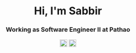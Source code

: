 <h1 align="center">Hi, I'm Sabbir</h1>
<h3 align="center">Working as Software Engineer II at Pathao</h3>
<p align="center">
<a href="https://linkedin.com/in/sabbiroahmed" target="_blank"><img align="center" src="https://cdn.jsdelivr.net/npm/simple-icons@3.0.1/icons/linkedin.svg" alt="sabbiroahmed" height="20" width="20" /></a>
<a href="https://fb.com/ahmedosabbir" target="_blank"><img align="center" src="https://cdn.jsdelivr.net/npm/simple-icons@3.0.1/icons/facebook.svg" alt="ahmedosabbir" height="20" width="20" /></a>
</p>
